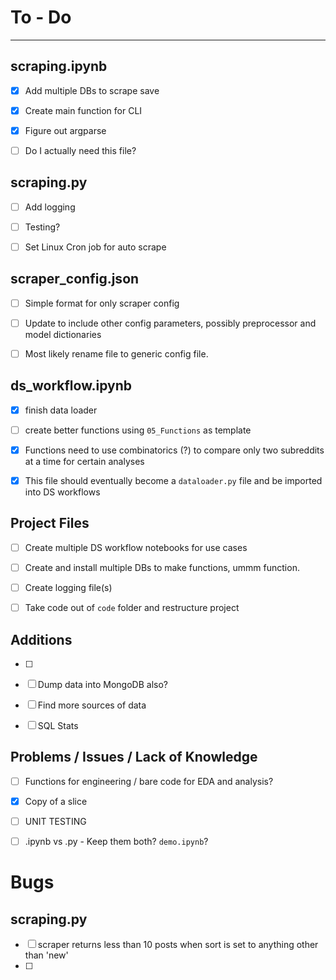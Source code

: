 # To - Do
---

## scraping.ipynb

- [x]  Add multiple DBs to scrape save
- [x]  Create main function for CLI
- [x]  Figure out argparse
- [ ]  Do I actually need this file?



## scraping.py

- [ ] Add logging
- [ ] Testing?
- [ ]  Set Linux Cron job for auto scrape


## scraper_config.json

- [ ]  Simple format for only scraper config
- [ ]  Update to include other config parameters, possibly preprocessor and model dictionaries
- [ ]  Most likely rename file to generic config file.


## ds_workflow.ipynb

- [x]  finish data loader
- [ ]  create better functions using `05_Functions` as template
- [x]  Functions need to use combinatorics (?) to compare only two subreddits at a time for certain analyses
- [x]  This file should eventually become a `dataloader.py` file and be imported into DS workflows



## Project Files

- [ ]  Create multiple DS workflow notebooks for use cases
- [ ]  Create and install multiple DBs to make functions, ummm function.
- [ ]  Create logging file(s)
- [ ] Take code out of `code` folder and restructure project


## Additions

- [ ]  
- [ ]  Dump data into MongoDB also?
- [ ]  Find more sources of data
- [ ]  SQL Stats


## Problems / Issues / Lack of Knowledge

- [ ] Functions for engineering / bare code for EDA and analysis?
- [x] Copy of a slice
- [ ] UNIT TESTING
- [ ] .ipynb vs .py - Keep them both? `demo.ipynb`?  


# Bugs

## scraping.py

- [ ] scraper returns less than 10 posts when sort is set to anything other than 'new'
- [ ] 

